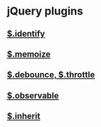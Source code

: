 jQuery plugins
==============

[$.identify](https://github.com/dfilatov/jquery-plugins/tree/master/src/jquery.identify)
----------------------------------------------------------------------------------------

[$.memoize](https://github.com/dfilatov/jquery-plugins/tree/master/src/jquery.memoize)
--------------------------------------------------------------------------------------

[$.debounce, $.throttle](https://github.com/dfilatov/jquery-plugins/tree/master/src/jquery.debounce)
----------------------------------------------------------------------------------------------------

[$.observable](https://github.com/dfilatov/jquery-plugins/tree/master/src/jquery.observable)
--------------------------------------------------------------------------------------------

[$.inherit](https://github.com/dfilatov/jquery-plugins/tree/master/src/jquery.inherit)
--------------------------------------------------------------------------------------